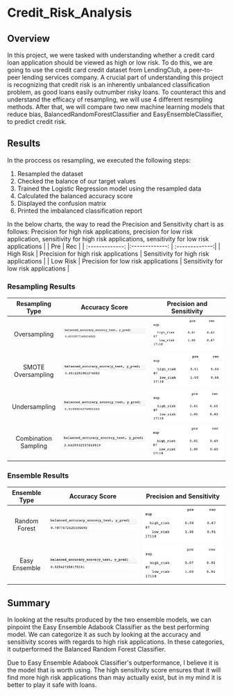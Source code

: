 # Credit_Risk_Analysis
## Overview

In this project, we were tasked with understanding whether a credit card loan application should be viewed as high or low risk. To do this, we are going to use the credit card credit dataset from LendingClub, a peer-to-peer lending services company. A crucial part of understanding this project is recognizing that credit risk is an inherently unbalanced classification problem, as good loans easily outnumber risky loans. To counteract this and understand the efficacy of resampling, we will use 4 different resmpling methods. After that, we will compare two new machine learning models that reduce bias, BalancedRandomForestClassifier and EasyEnsembleClassifier, to predict credit risk.

## Results

In the proccess os resampling, we executed the following steps:
1. Resampled the dataset
2. Checked the balance of our target values
3. Trained the Logistic Regression model using the resampled data
4. Calculated the balanced accuracy score
5. Displayed the confusion matrix
6. Printed the imbalanced classification report

In the below charts, the way to read the Precision and Sensitivity chart is as follows:
Precision for high risk applications, precision for low risk application, sensitivity for high risk applications, sensitivity for low risk applications
|                 | Pre                   | Rec  |
| :-------------: |:-------------:        | :-------------:|
| High Risk       | Precision for high risk applications |  Sensitivity for high risk applications |
| Low Risk        | Precision for low risk applications |  Sensitivity for low risk applications |

### Resampling Results

| Resampling Type      | Accuracy Score                                            | Precision and Sensitivity  |
| :-------------:      |:-------------:                                            | :-------------:|
| Oversampling         | ![oversample_acc.png](Resources/oversample_acc.png)   | ![oversampling_matrix.png](Resources/oversampling_matrix.png) |
| SMOTE Oversampling   | ![somte_acc.png](Resources/somte_acc.png)                 | ![smote_matrix.png](Resources/smote_matrix.png) |
| Undersampling        | ![undersampling_acc.png](Resources/undersampling_acc.png) | ![undersampling_matrix.png](Resources/undersampling_matrix.png) |
| Combination Sampling | ![combo_acc.png](Resources/combo_acc.png)                 | ![combo_matrix.png](Resources/combo_matrix.png) |


### Ensemble Results
| Ensemble Type      | Accuracy Score                          | Precision and Sensitivity  |
| :-------------:    |:-------------:                          | :-------------:|
| Random Forest      | ![brf_acc.png](Resources/brf_acc.png)   | ![brf_matrix.png](Resources/brf_matrix.png) |
| Easy Ensemble      | ![eec_acc.png](Resources/eec_acc.png)   | ![eec_matrix.png](Resources/eec_matrix.png) |

## Summary

In looking at the results produced by the two ensemble models, we can pinpoint the Easy Ensemble Adabook Classifier as the best performing model. We can categorize it as such by looking at the accuracy and sensitivity scores with regards to high risk applications. In these categories, it outperformed the Balanced Random Forest Classifier. 

Due to Easy Ensemble Adabook Classifier's outperformance, I believe it is the model that is worth using. The high sensitivity score ensures that it will find more high risk applications than may actually exist, but in my mind it is better to play it safe with loans. 
